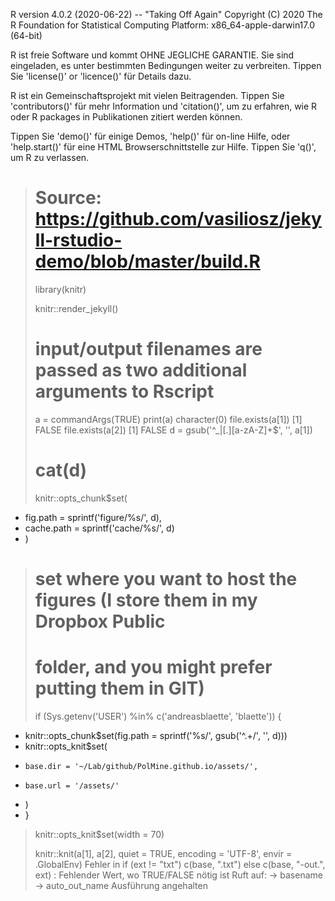 
R version 4.0.2 (2020-06-22) -- "Taking Off Again"
Copyright (C) 2020 The R Foundation for Statistical Computing
Platform: x86_64-apple-darwin17.0 (64-bit)

R ist freie Software und kommt OHNE JEGLICHE GARANTIE.
Sie sind eingeladen, es unter bestimmten Bedingungen weiter zu verbreiten.
Tippen Sie 'license()' or 'licence()' für Details dazu.

R ist ein Gemeinschaftsprojekt mit vielen Beitragenden.
Tippen Sie 'contributors()' für mehr Information und 'citation()',
um zu erfahren, wie R oder R packages in Publikationen zitiert werden können.

Tippen Sie 'demo()' für einige Demos, 'help()' für on-line Hilfe, oder
'help.start()' für eine HTML Browserschnittstelle zur Hilfe.
Tippen Sie 'q()', um R zu verlassen.

> # Source: https://github.com/vasiliosz/jekyll-rstudio-demo/blob/master/build.R
> 
> library(knitr)
> 
> knitr::render_jekyll()
> 
> # input/output filenames are passed as two additional arguments to Rscript
> a = commandArgs(TRUE)
> print(a)
character(0)
> file.exists(a[1])
[1] FALSE
> file.exists(a[2])
[1] FALSE
> d = gsub('^_|[.][a-zA-Z]+$', '', a[1])
> # cat(d)
> knitr::opts_chunk$set(
+   fig.path   = sprintf('figure/%s/', d),
+   cache.path = sprintf('cache/%s/', d)
+ )
> 
> 
> 
> # set where you want to host the figures (I store them in my Dropbox Public
> # folder, and you might prefer putting them in GIT)
> if (Sys.getenv('USER') %in% c('andreasblaette', 'blaette')) {
+   knitr::opts_chunk$set(fig.path = sprintf('%s/', gsub('^.+/', '', d)))
+   knitr::opts_knit$set(
+     base.dir = '~/Lab/github/PolMine.github.io/assets/',
+     base.url = '/assets/'
+   )
+ }
> knitr::opts_knit$set(width = 70)
> 
> knitr::knit(a[1], a[2], quiet = TRUE, encoding = 'UTF-8', envir = .GlobalEnv)
Fehler in if (ext != "txt") c(base, ".txt") else c(base, "-out.", ext) : 
  Fehlender Wert, wo TRUE/FALSE nötig ist
Ruft auf: <Anonymous> -> basename -> auto_out_name
Ausführung angehalten
